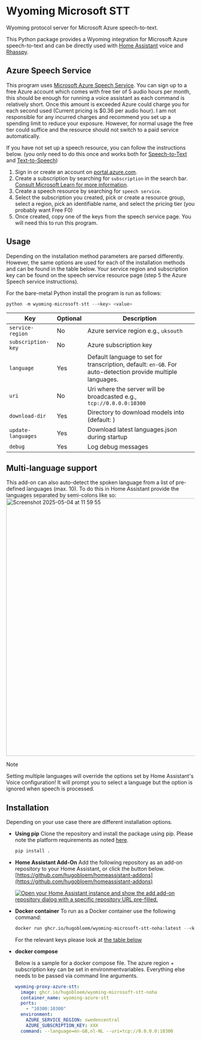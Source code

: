 # Wyoming Microsoft STT
Wyoming protocol server for Microsoft Azure speech-to-text.

This Python package provides a Wyoming integration for Microsoft Azure speech-to-text and can be directly used with [Home Assistant](https://www.home-assistant.io/) voice and [Rhasspy](https://github.com/rhasspy/rhasspy3).

## Azure Speech Service
This program uses [Microsoft Azure Speech Service](https://learn.microsoft.com/en-us/azure/ai-services/speech-service/). You can sign up to a free Azure account which comes with free tier of 5 audio hours per month, this should be enough for running a voice assistant as each command is relatively short. Once this amount is exceeded Azure could charge you for each second used (Current pricing is $0.36 per audio hour). I am not responsible for any incurred charges and recommend you set up a spending limit to reduce your exposure. However, for normal usage the free tier could suffice and the resource should not switch to a paid service automatically.

If you have not set up a speech resource, you can follow the instructions below. (you only need to do this once and works both for [Speech-to-Text](https://github.com/hugobloem/wyoming-microsoft-stt) and [Text-to-Speech](https://github.com/hugobloem/wyoming-microsoft-tts))

1. Sign in or create an account on [portal.azure.com](https://portal.azure.com).
2. Create a subscription by searching for `subscription` in the search bar. [Consult Microsoft Learn for more information](https://learn.microsoft.com/en-gb/azure/cost-management-billing/manage/create-subscription#create-a-subscription-in-the-azure-portal).
3. Create a speech resource by searching for `speech service`.
4. Select the subscription you created, pick or create a resource group, select a region, pick an identifiable name, and select the pricing tier (you probably want Free F0)
5. Once created, copy one of the keys from the speech service page. You will need this to run this program.

## Usage
Depending on the installation method parameters are parsed differently. However, the same options are used for each of the installation methods and can be found in the table below. Your service region and subscription key can be found on the speech service resource page (step 5 the Azure Speech service instructions).

For the bare-metal Python install the program is run as follows:
```python
python -m wyoming-microsoft-stt --<key> <value>
```

| Key | Optional | Description |
|---|---|---|
| `service-region` | No | Azure service region e.g., `uksouth` |
| `subscription-key` | No | Azure subscription key |
| `language` | Yes | Default language to set for transcription, default: `en-GB`. For auto-detection provide multiple languages. |
| `uri` | No | Uri where the server will be broadcasted e.g., `tcp://0.0.0.0:10300` |
| `download-dir` | Yes | Directory to download models into (default: ) |
| `update-languages` | Yes | Download latest languages.json during startup |
| `debug` | Yes | Log debug messages |

## Multi-language support
This add-on can also auto-detect the spoken language from a list of pre-defined languages (max. 10). To do this in Home Assistant provide the languages separated by semi-colons like so:
<img width="689" alt="Screenshot 2025-05-04 at 11 59 55" src="https://github.com/user-attachments/assets/b3c54fe5-ebf3-404a-a8e8-b0d27efaf76d" />

> [!NOTE]
> Setting multiple languages will override the options set by Home Assistant's Voice configuration! It will prompt you to select a language but the option is ignored when speech is processed.


## Installation
Depending on your use case there are different installation options.

- **Using pip**
  Clone the repository and install the package using pip. Please note the platform requirements as noted [here](https://learn.microsoft.com/en-us/azure/ai-services/speech-service/quickstarts/setup-platform?tabs=linux%2Cubuntu%2Cdotnetcli%2Cdotnet%2Cjre%2Cmaven%2Cnodejs%2Cmac%2Cpypi&pivots=programming-language-python#platform-requirements).
  ```sh
  pip install .
  ```

- **Home Assistant Add-On**
  Add the following repository as an add-on repository to your Home Assistant, or click the button below.
  [https://github.com/hugobloem/homeassistant-addons](https://github.com/hugobloem/homeassistant-addons)

  [![Open your Home Assistant instance and show the add add-on repository dialog with a specific repository URL pre-filled.](https://my.home-assistant.io/badges/supervisor_add_addon_repository.svg)](https://my.home-assistant.io/redirect/supervisor_add_addon_repository/?repository_url=https%3A%2F%2Fgithub.com%2Fhugobloem%2Fhomeassistant-addons)

- **Docker container**
  To run as a Docker container use the following command:
  ```bash
  docker run ghcr.io/hugobloem/wyoming-microsoft-stt-noha:latest --<key> <value>
  ```
  For the relevant keys please look at [the table below](#usage)

- **docker compose**

  Below is a sample for a docker compose file. The azure region + subscription key can be set in environmentvariables. Everything else needs to be passed via command line arguments.
  
  ```yaml
  wyoming-proxy-azure-stt:
    image: ghcr.io/hugobloem/wyoming-microsoft-stt-noha
    container_name: wyoming-azure-stt
    ports:
      - "10300:10300"
    environment:
      AZURE_SERVICE_REGION: swedencentral
      AZURE_SUBSCRIPTION_KEY: XXX
    command: --language=en-GB,nl-NL --uri=tcp://0.0.0.0:10300
  ```
